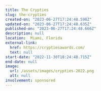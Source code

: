 ```yaml
---
title: The Crypties
slug: the-crypties
created-on: "2023-06-27T17:24:48.598Z"
updated-on: "2023-06-27T17:24:48.635Z"
published-on: "2023-06-27T17:24:48.666Z"
description: null
location:  Miami, Florida
external-link:
  href: https://cryptiesawards.com/
  text: null
start-date: "2022-11-30T18:24:48.715Z"
end-date: null
image:
  url: /assets/images/crypties-2022.png
  alt: null
involvement: sponsored
---
```

